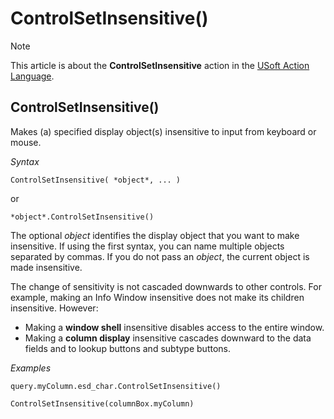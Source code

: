 # ControlSetInsensitive()



> [!NOTE]
> This article is about the **ControlSetInsensitive** action in the [USoft Action Language](/docs/Task%20flow/Action%20Language%20reference/USoft%20Action%20Language.md).

## **ControlSetInsensitive()**

Makes (a) specified display object(s) insensitive to input from keyboard or mouse.

*Syntax*

```
ControlSetInsensitive( *object*, ... )
```

or

```
*object*.ControlSetInsensitive()
```

The optional *object* identifies the display object that you want to make insensitive. If using the first syntax, you can name multiple objects separated by commas. If you do not pass an *object*, the current object is made insensitive.

The change of sensitivity is not cascaded downwards to other controls. For example, making an Info Window insensitive does not make its children insensitive. However:

- Making a **window shell** insensitive disables access to the entire window.
- Making a **column display** insensitive cascades downward to the data fields and to lookup buttons and subtype buttons.

*Examples*

```
query.myColumn.esd_char.ControlSetInsensitive()
```

```
ControlSetInsensitive(columnBox.myColumn)
```

 